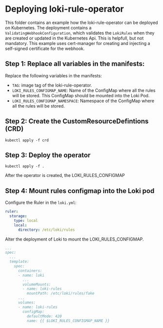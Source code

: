 # Deploying loki-rule-operator

This folder contains an example how the loki-rule-operator can be deployed on Kubernetes.
The deployment contains a `ValidatingWebhookConfiguration`, which validates the `LokiRules` when they are created or updated in the Kubernetes Api. This is helpfull, but not mandatory. This example uses cert-manager for creating and injecting a self-signed certificate for the webhook.

## Step 1: Replace all variables in the manifests:
Replace the following variables in the manifests:
* `TAG`: image tag of the loki-rule-operator.
* `LOKI_RULES_CONFIGMAP_NAME`: Name of the ConfigMap where all the rules will be stored. This ConfigMap should be mounted into the Loki Pod.
* `LOKI_RULES_CONFIGMAP_NAMESPACE`: Namespace of the ConfigMap where all the rules will be stored.

## Step 2: Create the CustomResourceDefintions (CRD)
```shell
kubectl apply -f crd
```

## Step 3: Deploy the operator
```shell
kubectl apply -f .
```
After the operator is created, the LOKI_RULES_CONFIGMAP

## Step 4: Mount rules configmap into the Loki pod

Configure the Ruler in the `loki.yml`:
```yaml
ruler:
  storage:
    type: local
    local:
      directory: /etc/loki/rules
```

Alter the deployment of Loki to mount the LOKI_RULES_CONFIGMAP.
```yaml
...
spec:
  ...
  template:
    spec:
      containers:
      - name: loki
        ...
        volumeMounts:
        - name: loki-rules
          mountPath: /etc/loki/rules/fake
      ...
      volumes:
      - name: loki-rules
        configMap:
          defaultMode: 420
          name: {{ $LOKI_RULES_CONFIGMAP_NAME }}
```